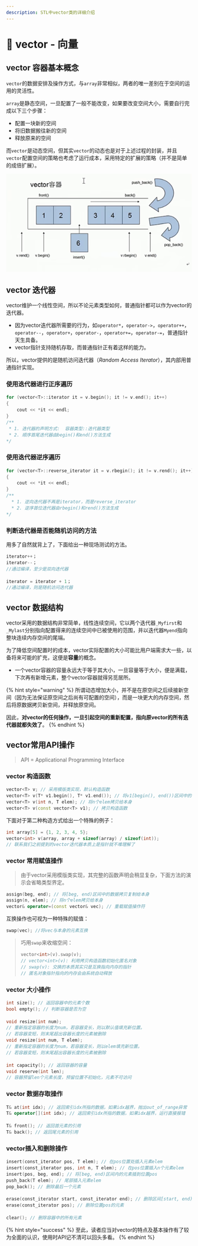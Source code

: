 ```yaml
---
description: STL中vector类的详细介绍
---
```


# 🚃 vector - 向量

## vector 容器基本概念

`vector`的数据安排及操作方式，与`array`非常相似，两者的唯一差别在于空间的运用的灵活性。

`array`是静态空间，一旦配置了一般不能改变，如果要改变空间大小，需要自行完成以下三个步骤：

* 配置一块新的空间
* 将旧数据搬往新的空间
* 释放原来的空间

而`vector`是动态空间，但其实`vector`的动态也是对于上述过程的封装，并且`vector`配置空间的策略也考虑了运行成本，采用特定的扩展的策略（并不是简单的成倍扩展）。

![vector](<../.gitbook/assets/屏幕截图 06-07-2021 22.56.05.png>)

## vector 迭代器

vector维护一个线性空间，所以不论元素类型如何，普通指针都可以作为vector的迭代器。

* 因为vector迭代器所需要的行为，如`operator*`，`operator->`，`operator++`，`operator--`，`operator+`，`operator-`，`operator+=`，`operator-=`，普通指针天生具备。
* vector指针支持随机存取，而普通指针正有着这样的能力。

所以，vector提供的是随机访问迭代器（_Random Access Iterator_），其内部用普通指针实现。

### 使用迭代器进行正序遍历

```cpp
for (vector<T>::iterator it = v.begin(); it != v.end(); it++)
{
    cout << *it << endl;
}
/**
 * 1. 迭代器的声明方式:  容器类型::迭代器类型
 * 2. 顺序首尾迭代器由begin()和end()方法生成
*/
```

### 使用迭代器逆序遍历

```cpp
for (vector<T>::reverse_iterator it = v.rbegin(); it != v.rend(); it++)
{
    cout << *it << endl;
}
/**
  * 1. 逆向迭代器不再是iterator，而是reverse_iterator
  * 2. 逆序首位迭代器由rbegin()和rend()方法生成
*/
```

### 判断迭代器是否能随机访问的方法

用多了自然就背上了，下面给出一种现场测试的方法。

```cpp
iterator++；
iterator--；
//通过编译，至少是双向迭代器
  
iterator = iterator + 1；
//通过编译，则是随机访问迭代器
```

## vector 数据结构

vector采用的数据结构非常简单，线性连续空间，它以两个迭代器`_Myfirst`和`_Mylast`分别指向配置得来的连续空间中已被使用的范围，并以迭代器`Myend`指向整块连续内存空间的尾端。

为了降低空间配置时的成本，vector实际配置的大小可能比用户端需求大一些，以备将来可能的扩充，这便是**容量**的概念。

* 一个vector容器的容量永远大于等于其大小，一旦容量等于大小，便是满载，下次再有新增元素，整个vector容器就得另觅居所。

{% hint style="warning" %}
所谓动态增加大小，并不是在原空间之后续接新空间（因为无法保证原空间之后尚有可配置的空间），而是一块更大的内存空间，然后将原数据拷贝新空间，并释放原空间。

因此，**对vector的任何操作，一旦引起空间的重新配置，指向原vector的所有迭代器就都失效了**。
{% endhint %}

## vector常用API操作

> API = Applicational Programming Interface

### vector 构造函数

```cpp
vector<T> v; // 采用模版类实现，默认构造函数
vector<T> v(T* v1.begin(), T* v1.end()); // 将v1[begin(), end())区间中的元素拷贝给本身
vector<T> v(int n, T elem); // 将n个elem拷贝给本身
vector<T> v(const vector<T> v1); // 拷贝构造函数
```

下面对于第二种构造方式给出一个特殊的例子：

```cpp
int array[5] = {1, 2, 3, 4, 5};
vector<int> v(array, array + sizeof(array) / sizeof(int));
// 联系我们之前提到的vector迭代器本质上是指针就不难理解了
```

### vector 常用赋值操作

> 由于vector采用模版类实现，其完整的函数声明会稍显复杂，下面方法的演示会省略类型界定。

```cpp
assign(beg, end); // 将[beg, end)区间中的数据拷贝复制给本身
assign(n, elem); // 将n个elem拷贝给本身
vector& operator=(const vector& vec); // 重载赋值操作符
```

互换操作也可视为一种特殊的赋值：

```cpp
swap(vec); //将vec与本身的元素互换
```

> 巧用`swap`来收缩空间：
>
> ```cpp
> vector<int>(v).swap(v);
> // vector<int>(v): 利用拷贝构造函数初始化匿名对象
> // swap(v): 交换的本质其实只是互换指向内存的指针
> // 匿名对象指针指向的内存会由系统自动释放
> ```

### vector 大小操作

```cpp
int size(); // 返回容器中的元素个数
bool empty(); // 判断容器是否为空

void resize(int num); 
// 重新指定容器的长度为num，若容器变长，则以默认值填充新位置。
// 若容器变短，则末尾超出容器长度的元素被删除
void resize(int num, T elem); 
// 重新指定容器的长度为num，若容器变长，则以elem填充新位置。
// 若容器变短，则末尾超出容器长度的元素被删除

int capacity(); // 返回容器的容量
void reserve(int len); 
// 容器预留len个元素长度，预留位置不初始化，元素不可访问
```

### vector 数据存取操作

```cpp
T& at(int idx); // 返回索引idx所指的数据，如果idx越界，抛出out_of_range异常
T& operator[](int idx); // 返回索引idx所指的数据，如果idx越界，运行直接报错

T& front(); // 返回首元素的引用
T& back(); // 返回尾元素的引用
```

### vector插入和删除操作

```cpp
insert(const_iterator pos, T elem); // 在pos位置处插入元素elem
insert(const_iterator pos, int n, T elem); // 在pos位置插入n个元素elem
insert(pos, beg, end); // 将[beg, end)区间内的元素插到位置pos
push_back(T elem); // 尾部插入元素elem
pop_back(); // 删除最后一个元素

erase(const_iterator start, const_iterator end); // 删除区间[start, end)内的元素
erase(const_iterator pos); // 删除位置pos的元素

clear(); // 删除容器中的所有元素
```

{% hint style="success" %}
至此，读者应当对vector的特点及基本操作有了较为全面的认识，使用时API记不清可以回头多看。
{% endhint %}
